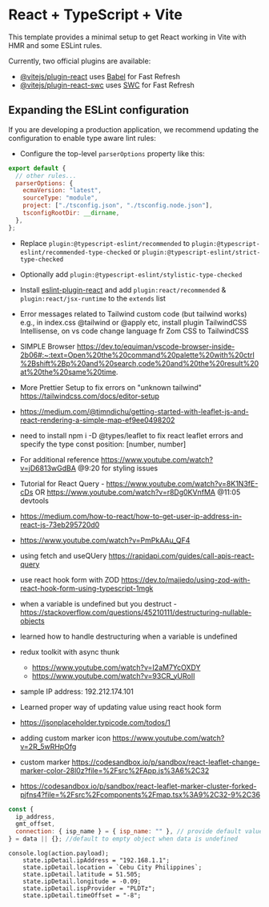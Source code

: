 # React + TypeScript + Vite

This template provides a minimal setup to get React working in Vite with HMR and some ESLint rules.

Currently, two official plugins are available:

- [@vitejs/plugin-react](https://github.com/vitejs/vite-plugin-react/blob/main/packages/plugin-react/README.md) uses [Babel](https://babeljs.io/) for Fast Refresh
- [@vitejs/plugin-react-swc](https://github.com/vitejs/vite-plugin-react-swc) uses [SWC](https://swc.rs/) for Fast Refresh

## Expanding the ESLint configuration

If you are developing a production application, we recommend updating the configuration to enable type aware lint rules:

- Configure the top-level `parserOptions` property like this:

```js
export default {
  // other rules...
  parserOptions: {
    ecmaVersion: "latest",
    sourceType: "module",
    project: ["./tsconfig.json", "./tsconfig.node.json"],
    tsconfigRootDir: __dirname,
  },
};
```

- Replace `plugin:@typescript-eslint/recommended` to `plugin:@typescript-eslint/recommended-type-checked` or `plugin:@typescript-eslint/strict-type-checked`
- Optionally add `plugin:@typescript-eslint/stylistic-type-checked`
- Install [eslint-plugin-react](https://github.com/jsx-eslint/eslint-plugin-react) and add `plugin:react/recommended` & `plugin:react/jsx-runtime` to the `extends` list

- Error messages related to Tailwind custom code (but tailwind works) e.g., in index.css @tailwind or @apply etc, install plugin TailwindCSS Intellisense, on vs code change language fr
  Zom CSS to TailwindCSS
- SIMPLE Browser
  https://dev.to/equiman/vscode-browser-inside-2b06#:~:text=Open%20the%20command%20palette%20with%20ctrl%2Bshift%2Bp%20and%20search,code%20and%20the%20result%20at%20the%20same%20time.

- More Prettier Setup to fix errors on "unknown tailwind"
  https://tailwindcss.com/docs/editor-setup

- https://medium.com/@timndichu/getting-started-with-leaflet-js-and-react-rendering-a-simple-map-ef9ee0498202
- need to install npm i -D @types/leaflet to fix react leaflet errors and specify the type const position: [number, number]
- For additional reference https://www.youtube.com/watch?v=jD6813wGdBA @9:20 for styling issues
- Tutorial for React Query - https://www.youtube.com/watch?v=8K1N3fE-cDs OR https://www.youtube.com/watch?v=r8Dg0KVnfMA @11:05 devtools
- https://medium.com/how-to-react/how-to-get-user-ip-address-in-react-js-73eb295720d0
- https://www.youtube.com/watch?v=PmPkAAu_QF4
- using fetch and useQUery https://rapidapi.com/guides/call-apis-react-query
- use react hook form with ZOD https://dev.to/majiedo/using-zod-with-react-hook-form-using-typescript-1mgk
- when a variable is undefined but you destruct - https://stackoverflow.com/questions/45210111/destructuring-nullable-objects
- learned how to handle destructuring when a variable is undefined
- redux toolkit with async thunk
  - https://www.youtube.com/watch?v=I2aM7YcOXDY
  - https://www.youtube.com/watch?v=93CR_yURoII
- sample IP address: 192.212.174.101
- Learned proper way of updating value using react hook form
- https://jsonplaceholder.typicode.com/todos/1
- adding custom marker icon https://www.youtube.com/watch?v=2R_5wRHpOfg
- custom marker https://codesandbox.io/p/sandbox/react-leaflet-change-marker-color-28l0z?file=%2Fsrc%2FApp.js%3A6%2C32
- https://codesandbox.io/p/sandbox/react-leaflet-marker-cluster-forked-pjfns4?file=%2Fsrc%2Fcomponents%2Fmap.tsx%3A9%2C32-9%2C36

```js
const {
  ip_address,
  gmt_offset,
  connection: { isp_name } = { isp_name: "" }, // provide default value for isp_name when data is undefined
} = data || {}; //default to empty object when data is undefined
```

    console.log(action.payload);
        state.ipDetail.ipAddress = "192.168.1.1";
        state.ipDetail.location = `Cebu City Philippines`;
        state.ipDetail.latitude = 51.505;
        state.ipDetail.longitude = -0.09;
        state.ipDetail.ispProvider = "PLDTz";
        state.ipDetail.timeOffset = "-8";
